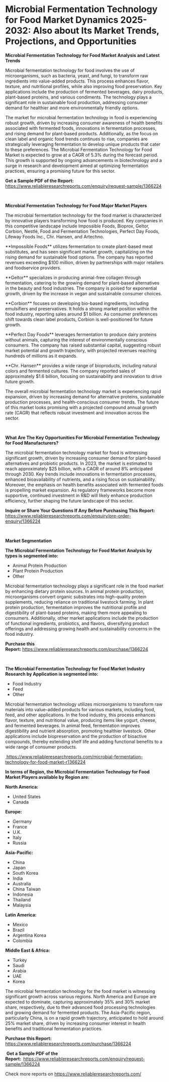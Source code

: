 <p><h1>Microbial Fermentation Technology for Food Market Dynamics 2025-2032: Also about Its Market Trends, Projections, and Opportunities</h1></p><p><strong>Microbial Fermentation Technology for Food Market Analysis and Latest Trends</strong></p>
<p><p>Microbial fermentation technology for food involves the use of microorganisms, such as bacteria, yeast, and fungi, to transform raw ingredients into value-added products. This process enhances flavor, texture, and nutritional profiles, while also improving food preservation. Key applications include the production of fermented beverages, dairy products, plant-based proteins, and various condiments. The technology plays a significant role in sustainable food production, addressing consumer demand for healthier and more environmentally friendly options.</p><p>The market for microbial fermentation technology in food is experiencing robust growth, driven by increasing consumer awareness of health benefits associated with fermented foods, innovations in fermentation processes, and rising demand for plant-based products. Additionally, as the focus on clean label and organic food trends continues to rise, companies are strategically leveraging fermentation to develop unique products that cater to these preferences. The Microbial Fermentation Technology for Food Market is expected to grow at a CAGR of 5.3% during the forecast period. This growth is supported by ongoing advancements in biotechnology and a surge in research and development aimed at optimizing fermentation practices, ensuring a promising future for this sector.</p></p>
<p><strong>Get a Sample PDF of the Report:&nbsp;</strong> <a href="https://www.reliableresearchreports.com/enquiry/request-sample/1366224?utm_campaign=2774&utm_medium=2&utm_source=Github&utm_content=ia&utm_term=22032025&utm_id=microbial-fermentation-technology-for-food">https://www.reliableresearchreports.com/enquiry/request-sample/1366224</a></p>
<p>&nbsp;</p>
<p><strong>Microbial Fermentation Technology for Food Major Market Players</strong></p>
<p><p>The microbial fermentation technology for the food market is characterized by innovative players transforming how food is produced. Key companies in this competitive landscape include Impossible Foods, Bioprox, Geltor, Corbion, Nestlé, Food and Fermentation Technologies, Perfect Day Foods, Lifeway Foods Inc., Chr. Hansen, and Artechno. </p><p>**Impossible Foods** utilizes fermentation to create plant-based meat substitutes, and has seen significant market growth, capitalizing on the rising demand for sustainable food options. The company has reported revenues exceeding $100 million, driven by partnerships with major retailers and foodservice providers.</p><p>**Geltor** specializes in producing animal-free collagen through fermentation, catering to the growing demand for plant-based alternatives in the beauty and food industries. The company is poised for exponential growth, driven by the increase in vegan and sustainable consumer choices.</p><p>**Corbion** focuses on developing bio-based ingredients, including emulsifiers and preservatives. It holds a strong market position within the food industry, reporting sales around $1 billion. As consumer preferences shift towards clean label products, Corbion is well-positioned for future growth.</p><p>**Perfect Day Foods** leverages fermentation to produce dairy proteins without animals, capturing the interest of environmentally conscious consumers. The company has raised substantial capital, suggesting robust market potential and growth trajectory, with projected revenues reaching hundreds of millions as it expands.</p><p>**Chr. Hansen** provides a wide range of bioproducts, including natural colors and fermented cultures. The company reported sales of approximately $1.6 billion, focusing on sustainability and innovation to drive future growth.</p><p>The overall microbial fermentation technology market is experiencing rapid expansion, driven by increasing demand for alternative proteins, sustainable production processes, and health-conscious consumer trends. The future of this market looks promising with a projected compound annual growth rate (CAGR) that reflects robust investment and innovation across the sector.</p></p>
<p>&nbsp;</p>
<p><strong>What Are The Key Opportunities For Microbial Fermentation Technology for Food Manufacturers?</strong></p>
<p><p>The microbial fermentation technology market for food is witnessing significant growth, driven by increasing consumer demand for plant-based alternatives and probiotic products. In 2023, the market is estimated to reach approximately $25 billion, with a CAGR of around 8% anticipated through 2030. Key trends include innovations in fermentation processes, enhanced bioavailability of nutrients, and a rising focus on sustainability. Moreover, the emphasis on health benefits associated with fermented foods is propelling market expansion. As regulatory frameworks become more supportive, continued investment in R&D will likely enhance production efficiency, further shaping the future landscape of this sector.</p></p>
<p><strong>Inquire or Share Your Questions If Any Before Purchasing This Report:</strong> <a href="https://www.reliableresearchreports.com/enquiry/pre-order-enquiry/1366224?utm_campaign=2774&utm_medium=2&utm_source=Github&utm_content=ia&utm_term=22032025&utm_id=microbial-fermentation-technology-for-food">https://www.reliableresearchreports.com/enquiry/pre-order-enquiry/1366224</a></p>
<p>&nbsp;</p>
<p><strong>Market Segmentation</strong></p>
<p><strong>The Microbial Fermentation Technology for Food Market Analysis by types is segmented into:</strong></p>
<p><ul><li>Animal Protein Production</li><li>Plant Protein Production</li><li>Other</li></ul></p>
<p><p>Microbial fermentation technology plays a significant role in the food market by enhancing dietary protein sources. In animal protein production, microorganisms convert organic substrates into high-quality protein supplements, reducing reliance on traditional livestock farming. In plant protein production, fermentation improves the nutritional profile and digestibility of plant-based proteins, making them more appealing to consumers. Additionally, other market applications include the production of functional ingredients, probiotics, and flavors, diversifying product offerings and addressing growing health and sustainability concerns in the food industry.</p></p>
<p><strong>Purchase this Report:&nbsp;</strong><a href="https://www.reliableresearchreports.com/purchase/1366224?utm_campaign=2774&utm_medium=2&utm_source=Github&utm_content=ia&utm_term=22032025&utm_id=microbial-fermentation-technology-for-food">https://www.reliableresearchreports.com/purchase/1366224</a></p>
<p>&nbsp;</p>
<p><strong>The Microbial Fermentation Technology for Food Market Industry Research by Application is segmented into:</strong></p>
<p><ul><li>Food Industry</li><li>Feed</li><li>Other</li></ul></p>
<p><p>Microbial fermentation technology utilizes microorganisms to transform raw materials into value-added products for various markets, including food, feed, and other applications. In the food industry, this process enhances flavor, texture, and nutritional value, producing items like yogurt, cheese, and fermented beverages. In animal feed, fermentation improves digestibility and nutrient absorption, promoting healthier livestock. Other applications include biopreservation and the production of bioactive compounds, thereby extending shelf life and adding functional benefits to a wide range of consumer products.</p></p>
<p><a href="https://www.reliableresearchreports.com/microbial-fermentation-technology-for-food-market-r1366224?utm_campaign=2774&utm_medium=2&utm_source=Github&utm_content=ia&utm_term=22032025&utm_id=microbial-fermentation-technology-for-food">&nbsp;https://www.reliableresearchreports.com/microbial-fermentation-technology-for-food-market-r1366224</a></p>
<p><strong>In terms of Region, the Microbial Fermentation Technology for Food Market Players available by Region are:</strong></p>
<p>
    <p> <strong> North America: </strong>
        <ul>
            <li>United States</li>
            <li>Canada</li>
        </ul>
        </p> 
    <p> <strong> Europe: </strong>
        <ul>
            <li>Germany</li>
            <li>France</li>
            <li>U.K.</li>
            <li>Italy</li>
            <li>Russia</li>
        </ul>
        </p> 
    <p> <strong> Asia-Pacific: </strong>
        <ul>
            <li>China</li>
            <li>Japan</li>
            <li>South Korea</li>
            <li>India</li>
            <li>Australia</li>
            <li>China Taiwan</li>
            <li>Indonesia</li>
            <li>Thailand</li>
            <li>Malaysia</li>
        </ul>
        </p> 
    <p> <strong> Latin America: </strong>
        <ul>
            <li>Mexico</li>
            <li>Brazil</li>
            <li>Argentina Korea</li>
            <li>Colombia</li>
        </ul>
        </p> 
    <p> <strong> Middle East & Africa: </strong>
        <ul>
            <li>Turkey</li>
            <li>Saudi</li>
            <li>Arabia</li>
            <li>UAE</li>
            <li>Korea</li>
        </ul>
    </p>
    </p>
<p><p>The microbial fermentation technology for the food market is witnessing significant growth across various regions. North America and Europe are expected to dominate, capturing approximately 35% and 30% market share, respectively, due to their advanced food processing technologies and growing demand for fermented products. The Asia-Pacific region, particularly China, is on a rapid growth trajectory, anticipated to hold around 25% market share, driven by increasing consumer interest in health benefits and traditional fermentation practices.</p></p>
<p><strong>Purchase this Report: </strong><a href="https://www.reliableresearchreports.com/purchase/1366224?utm_campaign=2774&utm_medium=2&utm_source=Github&utm_content=ia&utm_term=22032025&utm_id=microbial-fermentation-technology-for-food">https://www.reliableresearchreports.com/purchase/1366224</a></p>
<p>&nbsp;<strong>Get a Sample PDF of the Report:&nbsp;&nbsp;</strong><a href="https://www.reliableresearchreports.com/enquiry/request-sample/1366224?utm_campaign=2774&utm_medium=2&utm_source=Github&utm_content=ia&utm_term=22032025&utm_id=microbial-fermentation-technology-for-food">https://www.reliableresearchreports.com/enquiry/request-sample/1366224</a></p>
<p><strong></strong></p>
<p>Check more reports on <a href="https://www.reliableresearchreports.com/?utm_campaign=2774&utm_medium=2&utm_source=Github&utm_content=ia&utm_term=22032025&utm_id=microbial-fermentation-technology-for-food">https://www.reliableresearchreports.com/</a></p>